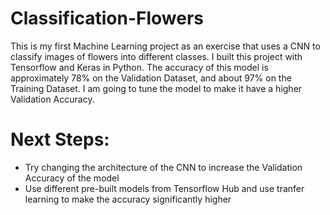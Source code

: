 # Classification-Flowers
This is my first Machine Learning project as an exercise that uses a CNN to classify images of flowers into different classes. I built this project with Tensorflow and Keras in Python. The accuracy of this model is approximately 78% on the Validation Dataset, and about 97% on the Training Dataset. I am going to tune the model to make it have a higher Validation Accuracy. 

# Next Steps:
- Try changing the architecture of the CNN to increase the Validation Accuracy of the model
- Use different pre-built models from Tensorflow Hub and use tranfer learning to make the accuracy significantly higher

